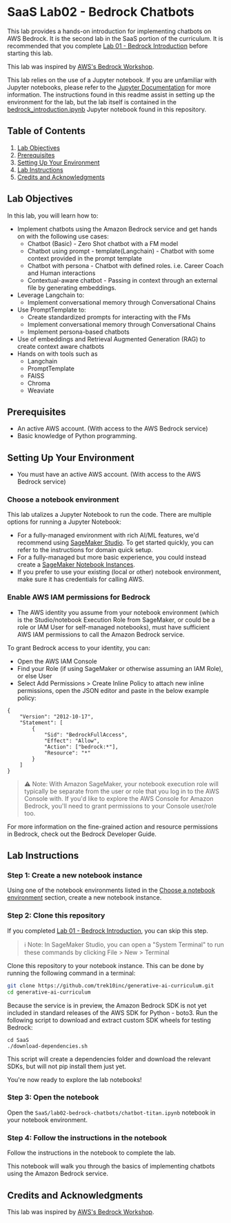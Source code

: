 # SaaS Lab02 - Bedrock Chatbots

This lab provides a hands-on introduction for implementing chatbots on AWS Bedrock. It is the second lab in the SaaS portion of the curriculum. It is recommended that you complete [Lab 01 - Bedrock Introduction](../lab01-bedrock-introduction/README.md) before starting this lab.

This lab was inspired by [AWS's Bedrock Workshop](https://github.com/aws-samples/amazon-bedrock-workshop).

This lab relies on the use of a Jupyter notebook. If you are unfamiliar with Jupyter notebooks, please refer to the [Jupyter Documentation](https://jupyter-notebook.readthedocs.io/en/stable/notebook.html) for more information. The instructions found in this readme assist in setting up the environment for the lab, but the lab itself is contained in the [bedrock_introduction.ipynb](bedrock_introduction.ipynb) Jupyter notebook found in this repository.

## Table of Contents

1. [Lab Objectives](#lab-objectives)
2. [Prerequisites](#prerequisites)
3. [Setting Up Your Environment](#setting-up-your-environment)
4. [Lab Instructions](#lab-instructions)
5. [Credits and Acknowledgments](#credits-and-acknowledgments)

## Lab Objectives

In this lab, you will learn how to:

- Implement chatbots using the Amazon Bedrock service and get hands on with the following use cases:
    - Chatbot (Basic) - Zero Shot chatbot with a FM model
    - Chatbot using prompt - template(Langchain) - Chatbot with some context provided in the prompt template
    - Chatbot with persona - Chatbot with defined roles. i.e. Career Coach and Human interactions
    - Contextual-aware chatbot - Passing in context through an external file by generating embeddings.
- Leverage Langchain to:
    - Implement conversational memory through Conversational Chains
- Use PromptTemplate to:
    - Create standardized prompts for interacting with the FMs
    - Implement conversational memory through Conversational Chains
    - Implement persona-based chatbots
- Use of embeddings and Retrieval Augmented Generation (RAG) to create context aware chatbots
- Hands on with tools such as
    - Langchain
    - PromptTemplate
    - FAISS
    - Chroma
    - Weaviate

## Prerequisites
- An active AWS account. (With access to the AWS Bedrock service)
- Basic knowledge of Python programming.

## Setting Up Your Environment
- You must have an active AWS account. (With access to the AWS Bedrock service)

### Choose a notebook environment
This lab utalizes a Jupyter Notebook to run the code. There are multiple options for running a Jupyter Notebook:
- For a fully-managed environment with rich AI/ML features, we'd recommend using [SageMaker Studio](https://docs.aws.amazon.com/sagemaker/latest/dg/studio.html). To get started quickly, you can refer to the instructions for domain quick setup.
- For a fully-managed but more basic experience, you could instead create a [SageMaker Notebook Instances](https://docs.aws.amazon.com/sagemaker/latest/dg/nbi.html).
    <!-- - we provide CF? -->
- If you prefer to use your existing (local or other) notebook environment, make sure it has credentials for calling AWS.


### Enable AWS IAM permissions for Bedrock
- The AWS identity you assume from your notebook environment (which is the Studio/notebook Execution Role from SageMaker, or could be a role or IAM User for self-managed notebooks), must have sufficient AWS IAM permissions to call the Amazon Bedrock service.

To grant Bedrock access to your identity, you can:

- Open the AWS IAM Console
- Find your Role (if using SageMaker or otherwise assuming an IAM Role), or else User
- Select Add Permissions > Create Inline Policy to attach new inline permissions, open the JSON editor and paste in the below example policy:

```
{
    "Version": "2012-10-17",
    "Statement": [
        {
            "Sid": "BedrockFullAccess",
            "Effect": "Allow",
            "Action": ["bedrock:*"],
            "Resource": "*"
        }
    ]
}
```

> ⚠️ Note: With Amazon SageMaker, your notebook execution role will typically be separate from the user or role that you log in to the AWS Console with. If you'd like to explore the AWS Console for Amazon Bedrock, you'll need to grant permissions to your Console user/role too.

For more information on the fine-grained action and resource permissions in Bedrock, check out the Bedrock Developer Guide.


<!-- N.B. This lab utilizes a CloudFormation template to deploy the required infrastructure for the lab. If you can deploy a CloudFormation template, your environment is ready to go. Because all of the Python code is server-side, no additional setup is required for Python. -->

## Lab Instructions

### Step 1: Create a new notebook instance
Using one of the notebook environments listed in the [Choose a notebook environment](#choose-a-notebook-environment) section, create a new notebook instance.

### Step 2: Clone this repository

If you completed [Lab 01 - Bedrock Introduction](../lab01-bedrock-introduction/README.md), you can skip this step.

> ℹ️ Note: In SageMaker Studio, you can open a "System Terminal" to run these commands by clicking File > New > Terminal

Clone this repository to your notebook instance. This can be done by running the following command in a terminal:
```bash
git clone https://github.com/trek10inc/generative-ai-curriculum.git
cd generative-ai-curriculum
```

Because the service is in preview, the Amazon Bedrock SDK is not yet included in standard releases of the AWS SDK for Python - boto3. Run the following script to download and extract custom SDK wheels for testing Bedrock:

```
cd SaaS
./download-dependencies.sh
```

This script will create a dependencies folder and download the relevant SDKs, but will not pip install them just yet.

You're now ready to explore the lab notebooks!

### Step 3: Open the notebook
Open the `SaaS/lab02-bedrock-chatbots/chatbot-titan.ipynb` notebook in your notebook environment.

### Step 4: Follow the instructions in the notebook
Follow the instructions in the notebook to complete the lab.

This notebook will walk you through the basics of implementing chatbots using the Amazon Bedrock service.

## Credits and Acknowledgments

This lab was inspired by [AWS's Bedrock Workshop](https://github.com/aws-samples/amazon-bedrock-workshop).
